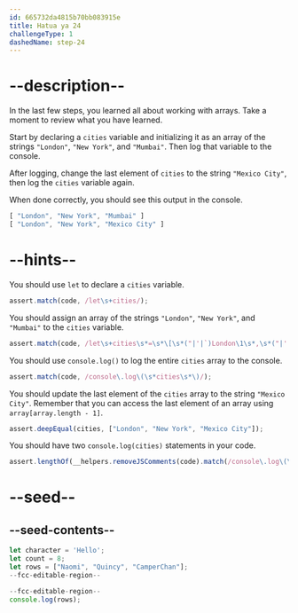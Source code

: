 ```yaml
---
id: 665732da4815b70bb083915e
title: Hatua ya 24
challengeType: 1
dashedName: step-24
---
```



# --description--

In the last few steps, you learned all about working with arrays. Take a moment to review what you have learned.

Start by declaring a `cities` variable and initializing it as an array of the strings `"London"`, `"New York"`, and `"Mumbai"`. Then log that variable to the console.

After logging, change the last element of `cities` to the string `"Mexico City"`, then log the `cities` variable again.

When done correctly, you should see this output in the console.

```js
[ "London", "New York", "Mumbai" ]
[ "London", "New York", "Mexico City" ]
```

# --hints--

You should use `let` to declare a `cities` variable.

```js
assert.match(code, /let\s+cities/);
```

You should assign an array of the strings `"London"`, `"New York"`, and `"Mumbai"` to the `cities` variable.

```js
assert.match(code, /let\s+cities\s*=\s*\[\s*("|'|`)London\1\s*,\s*("|'|`)New York\2\s*,\s*("|'|`)Mumbai\3\s*\]/);
```

You should use `console.log()` to log the entire `cities` array to the console.

```js
assert.match(code, /console\.log\(\s*cities\s*\)/);
```

You should update the last element of the `cities` array to the string `"Mexico City"`. Remember that you can access the last element of an array using `array[array.length - 1]`.

```js
assert.deepEqual(cities, ["London", "New York", "Mexico City"]);
```

You should have two `console.log(cities)` statements in your code.

```js
assert.lengthOf(__helpers.removeJSComments(code).match(/console\.log\(\s*cities\s*\)/g), 2);
```

# --seed--

## --seed-contents--

```js
let character = 'Hello';
let count = 8;
let rows = ["Naomi", "Quincy", "CamperChan"];
--fcc-editable-region--

--fcc-editable-region--
console.log(rows);
```
